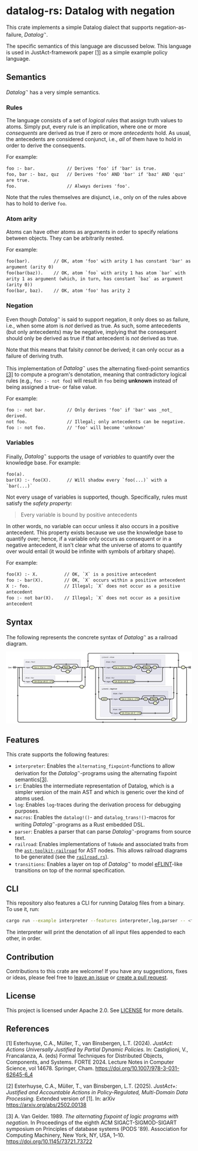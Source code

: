 # datalog-rs: Datalog with negation
This crate implements a simple Datalog dialect that supports negation-as-failure, $Datalog^\neg$.

The specific semantics of this language are discussed below. This language is used in JustAct-framework paper [\[1\]](#references) as a simple example policy language.


## Semantics
$Datalog^\neg$ has a very simple semantics.

### Rules
The language consists of a set of _logical rules_ that assign truth values to atoms. Simply put, every rule is an implication, where one or more _consequents_ are derived as true if zero or more _antecedents_ hold. As usual, the antecedents are considered conjunct, i.e., _all_ of them have to hold in order to derive the consequents.

For example:
```datalog
foo :- bar.            // Derives 'foo' if 'bar' is true.
foo, bar :- baz, quz   // Derives 'foo' AND 'bar' if 'baz' AND 'quz' are true.
foo.                   // Always derives 'foo'.
```

Note that the rules themselves are disjunct, i.e., only on of the rules above has to hold to derive `foo`.

### Atom arity
Atoms can have other atoms as arguments in order to specify relations between objects. They can be arbitrarily nested.

For example:
```datalog
foo(bar).         // OK, atom 'foo' with arity 1 has constant 'bar' as argument (arity 0)
foo(bar(baz)).    // OK, atom `foo` with arity 1 has atom `bar` with arity 1 as argument (which, in turn, has constant `baz` as argument (arity 0))
foo(bar, baz).    // OK, atom 'foo' has arity 2
```

### Negation
Even though $Datalog^\neg$ is said to support negation, it only does so as failure, i.e., when some atom is _not_ derived as true. As such, some antecedents (but only antecedents) may be negative, implying that the consequent should only be derived as true if that antecedent is _not_ derived as true.

Note that this means that falsity _cannot_ be derived; it can only occur as a failure of deriving truth.

This implementation of $Datalog^\neg$ uses the alternating fixed-point semantics [\[3\]](#references) to compute a program's denotation, meaning that contradictory logical rules (e.g., `foo :- not foo`) will result in `foo` being **unknown** instead of being assigned a true- or false value.

For example:
```datalog
foo :- not bar.        // Only derives 'foo' if 'bar' was _not_ derived.
not foo.               // Illegal; only antecedents can be negative.
foo :- not foo.        // 'foo' will become 'unknown'
```

### Variables
Finally, $Datalog^\neg$ supports the usage of _variables_ to quantify over the knowledge base. For example:
```datalog
foo(a).
bar(X) :- foo(X).      // Will shadow every `foo(...)` with a `bar(...)`
```

Not every usage of variables is supported, though. Specifically, rules must satisfy the _safety property:_
> Every variable is bound by positive antecedents

In other words, no variable can occur unless it also occurs in a positive antecedent. This property exists because we use the knowledge base to quantify over; hence, if a variable only occurs as consequent or in a negative antecedent, it isn't clear what the universe of atoms to quantify over would entail (it would be infinite with symbols of arbitary shape).

For example:
```datalog
foo(X) :- X.          // OK, `X` is a positive antecedent
foo :- bar(X).        // OK, `X` occurs within a positive antecedent
X :- foo.             // Illegal; `X` does not occur as a positive antecedent
foo :- not bar(X).    // Illegal; `X` does not occur as a positive antecedent
```


## Syntax
The following represents the concrete syntax of $Datalog^\neg$ as a railroad diagram.

![The railroad diagram for the $Datalog^\neg$ language.](./examples/railroad.svg)


## Features
This crate supports the following features:
- `interpreter`: Enables the `alternating_fixpoint`-functions to allow derivation for the $Datalog^\neg$-programs using the alternating fixpoint semantics[\[3\]](#references).
- `ir`: Enables the intermediate representation of Datalog, which is a simpler version of the main AST and which is generic over the kind of atoms used.
- `log`: Enables `log`-traces during the derivation process for debugging purposes.
- `macros`: Enables the `datalog!()`- and `datalog_trans!()`-macros for writing $Datalog^\neg$-programs as a Rust embedded DSL.
- `parser`: Enables a parser that can parse $Datalog^\neg$-programs from source text.
- `railroad`: Enables implementations of `ToNode` and associated traits from the [`ast-toolkit-railroad`](https://github.com/Lut99/ast-toolkit-rs) for AST nodes. This allows railroad diagrams to be generated (see the [`railroad.rs`](./examples/railroad.rs)).
- `transitions`: Enables a layer on top of $Datalog^\neg$ to model [eFLINT](https://gitlab.com/eflint)-like transitions on top of the normal specification.


## CLI
This repository also features a CLI for running Datalog files from a binary. To use it, run:
```sh
cargo run --example interpreter --features interpreter,log,parser -- <file1> <file2> ...
```

The interpreter will print the denotation of all input files appended to each other, in order.


## Contribution
Contributions to this crate are welcome! If you have any suggestions, fixes or ideas, please feel free to [leave an issue](/Lut99/datalog-rs/issues) or [create a pull request](/Lut99/datalog-rs/pulls).


## License
This project is licensed under Apache 2.0. See [LICENSE](./LICENSE) for more details.


## References
\[1\] Esterhuyse, C.A., Müller, T., van Binsbergen, L.T. (2024). _JustAct: Actions Universally Justified by Partial Dynamic Policies._ In: Castiglioni, V., Francalanza, A. (eds) Formal Techniques for Distributed Objects, Components, and Systems. FORTE 2024. Lecture Notes in Computer Science, vol 14678. Springer, Cham. <https://doi.org/10.1007/978-3-031-62645-6_4>

\[2\] Esterhuyse, C.A., Müller, T., van Binsbergen, L.T. (2025). _JustAct+: Justified and Accountable Actions in Policy-Regulated, Multi-Domain Data Processing._ Extended version of \[1\]. In: arXiv <https://arxiv.org/abs/2502.00138>

\[3\] A. Van Gelder. 1989. _The alternating fixpoint of logic programs with negation._ In Proceedings of the eighth ACM SIGACT-SIGMOD-SIGART symposium on Principles of database systems (PODS '89). Association for Computing Machinery, New York, NY, USA, 1–10. <https://doi.org/10.1145/73721.73722>
